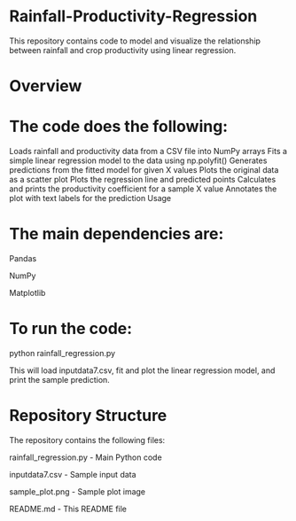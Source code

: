 # Rainfall-Productivity-Regression
This repository contains code to model and visualize the relationship between rainfall and crop productivity using linear regression.

# Overview

# The code does the following:
Loads rainfall and productivity data from a CSV file into NumPy arrays
Fits a simple linear regression model to the data using np.polyfit()
Generates predictions from the fitted model for given X values
Plots the original data as a scatter plot
Plots the regression line and predicted points
Calculates and prints the productivity coefficient for a sample X value
Annotates the plot with text labels for the prediction
Usage

# The main dependencies are:
Pandas

NumPy

Matplotlib

# To run the code:
python rainfall_regression.py

This will load inputdata7.csv, fit and plot the linear regression model, and print the sample prediction.


# Repository Structure
The repository contains the following files:

rainfall_regression.py - Main Python code

inputdata7.csv - Sample input data

sample_plot.png - Sample plot image

README.md - This README file
